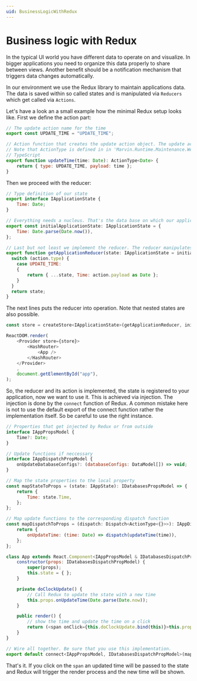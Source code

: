```yaml
---
uid: BusinessLogicWithRedux
---
```

# Business logic with Redux

In the typical UI world you have different data to operate on and visualize. In bigger applications you need to organize this data properly to share between views. Another benefit should be a notification mechanism that triggers data changes automatically.

In our environment we use the Redux library to maintain applications data. The data is saved within so called states and is manipulated via `Reducers` which get called via `Actions`.

Let's have a look an a small example how the minimal Redux setup looks like. First we define the action part:

```js
// The update action name for the time
export const UPDATE_TIME = "UPDATE_TIME";

// Action function that creates the update action object. The update action object contains the action name and the payload data
// Note that ActionType is defined in in 'Marvin.Runtime.Maintenance.Web.UI' and not part of Redux. It simplifies our action calls in combination with
// TypeScript
export function updateTime(time: Date): ActionType<Date> {
    return { type: UPDATE_TIME, payload: time };
}
```

Then we proceed with the reducer:

```js
// Type definition of our state
export interface IApplicationState {
    Time: Date;
}

// Everything needs a nucleus. That's the data base on which our application will start until updated data is available.
export const initialApplicationState: IApplicationState = {
    Time: Date.parse(Date.now()),
};

// Last but not least we implement the reducer. The reducer manipulates the state and return it as a new state.
export function getApplicationReducer(state: IApplicationState = initialApplicationState, action: ActionType<{}>): IApplicationState {
  switch (action.type) {
    case UPDATE_TIME:
    {
        return { ...state, Time: action.payload as Date };
    }
  }
  return state;
}
```

The next lines puts the reducer into operation. Note that nested states are also possible.

```js
const store = createStore<IApplicationState>(getApplicationReducer, initialApplicationState);

ReactDOM.render(
    <Provider store={store}>
        <HashRouter>
            <App />
        </HashRouter>
    </Provider>
    ,
    document.getElementById("app"),
);
```

So, the reducer and its action is implemented, the state is registered to your application, now we want to use it. This is achieved via injection. The injection is done by the `connect` function of Redux. A common mistake here is not to use the default export of the connect function rather the implementation itself. So be careful to use the right instance.

```js
// Properties that get injected by Redux or from outside
interface IAppPropsModel {
    Time?: Date;
}

// Update functions if neccessary
interface IAppDispatchPropModel {
    onUpdateDatabaseConfigs?: (databaseConfigs: DataModel[]) => void;
}

// Map the state properties to the local property
const mapStateToProps = (state: IAppState): IDatabasesPropsModel => {
    return {
        Time: state.Time,
    };
};

// Map update functions to the corresponding dispatch function
const mapDispatchToProps = (dispatch: Dispatch<ActionType<{}>>): IAppDispatchPropModel => {
    return {
        onUpdateTime: (time: Date) => dispatch(updateTime(time)),
    };
};

class App extends React.Component<IAppPropsModel & IDatabasesDispatchPropModel> {
    constructor(props: IDatabasesDispatchPropModel) {
        super(props);
        this.state = { };
    }

    private doClockUpdate() {
        // Call Redux to update the state with a new time
        this.props.onUpdateTime(Date.parse(Date.now));
    }

    public render() {
        // show the time and update the time on a click
        return (<span onClick={this.doClockUpdate.bind(this)}>this.props.Time</span>)
    }
}

// Wire all together. Be sure that you use this implementation.
export default connect<IAppPropsModel, IDatabasesDispatchPropModel>(mapStateToProps, mapDispatchToProps)(App);
```

That's it. If you click on the `span` an updated time will be passed to the state and Redux will trigger the render process and the new time will be shown.
